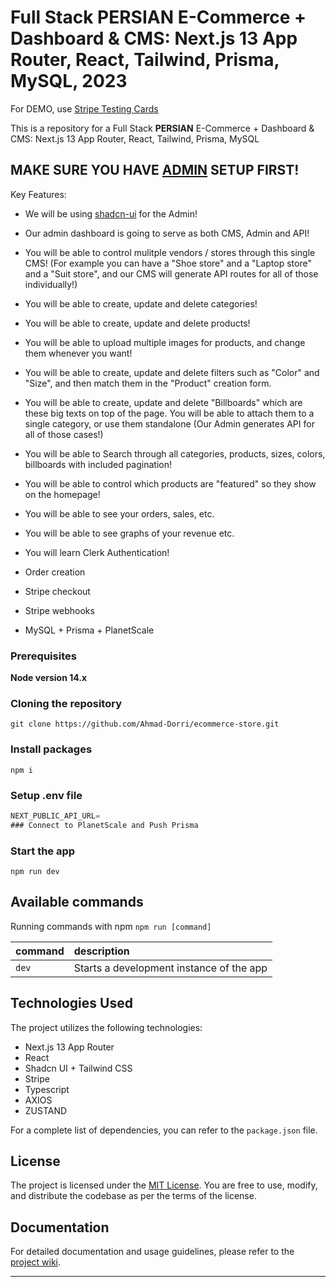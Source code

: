 # Full Stack PERSIAN E-Commerce + Dashboard & CMS: Next.js 13 App Router, React, Tailwind, Prisma, MySQL, 2023

For DEMO, use [Stripe Testing Cards](https://stripe.com/docs/testing)

This is a repository for a Full Stack <strong>PERSIAN</strong> E-Commerce + Dashboard & CMS: Next.js 13 App Router, React, Tailwind, Prisma, MySQL

## MAKE SURE YOU HAVE [ADMIN](https://github.com/Ahmad-Dorri/ecommerce-admin) SETUP FIRST!

Key Features:

- We will be using <a href='https://www.bing.com/ck/a?!&&p=42a34e6cf0fc1fa0JmltdHM9MTY5MTc5ODQwMCZpZ3VpZD0zZGQzMjg3ZC03Mjk1LTZhMWQtMWYzZC0zYWQ0NzM0NzZiZmYmaW5zaWQ9NTE0MQ&ptn=3&hsh=3&fclid=3dd3287d-7295-6a1d-1f3d-3ad473476bff&psq=shadcn&u=a1aHR0cHM6Ly91aS5zaGFkY24uY29tLw&ntb=1' >shadcn-ui</a> for the Admin!
  <img/>
- Our admin dashboard is going to serve as both CMS, Admin and API!

- You will be able to control mulitple vendors / stores through this single CMS! (For example you can have a "Shoe store" and a "Laptop store" and a "Suit store", and our CMS will generate API routes for all of those individually!)
- You will be able to create, update and delete categories!
- You will be able to create, update and delete products!
- You will be able to upload multiple images for products, and change them whenever you want!
- You will be able to create, update and delete filters such as "Color" and "Size", and then match them in the "Product" creation form.
- You will be able to create, update and delete "Billboards" which are these big texts on top of the page. You will be able to attach them to a single category, or use them standalone (Our Admin generates API for all of those cases!)
- You will be able to Search through all categories, products, sizes, colors, billboards with included pagination!
- You will be able to control which products are "featured" so they show on the homepage!
- You will be able to see your orders, sales, etc.
- You will be able to see graphs of your revenue etc.
- You will learn Clerk Authentication!
- Order creation
- Stripe checkout
- Stripe webhooks
- MySQL + Prisma + PlanetScale

### Prerequisites

**Node version 14.x**

### Cloning the repository

```shell
git clone https://github.com/Ahmad-Dorri/ecommerce-store.git
```

### Install packages

```shell
npm i
```

### Setup .env file

```js
NEXT_PUBLIC_API_URL=
### Connect to PlanetScale and Push Prisma
```

### Start the app

```shell
npm run dev
```

## Available commands

Running commands with npm `npm run [command]`

| command | description                              |
| :------ | :--------------------------------------- |
| `dev`   | Starts a development instance of the app |

## Technologies Used

The project utilizes the following technologies:

- Next.js 13 App Router
- React
- Shadcn UI + Tailwind CSS
- Stripe
- Typescript
- AXIOS
- ZUSTAND

For a complete list of dependencies, you can refer to the `package.json` file.

## License

The project is licensed under the [MIT License](LICENSE). You are free to use, modify, and distribute the codebase as per the terms of the license.

## Documentation

For detailed documentation and usage guidelines, please refer to the [project wiki](#insert_link_to_wiki).

---
